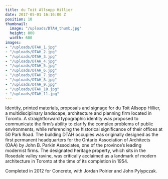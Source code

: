```yaml
---
title: du Toit Allsopp Hillier
date: 2017-05-01 16:16:00 Z
position: 10
thumbnail:
  image: "/uploads/DTAH_thumb.jpg"
  height: 800
  width: 600
images:
- "/uploads/DTAH_1.jpg"
- "/uploads/DTAH_2.jpg"
- "/uploads/DTAH_3.jpg"
- "/uploads/DTAH_4.jpg"
- "/uploads/DTAH_5.jpg"
- "/uploads/DTAH_6.jpg"
- "/uploads/DTAH_7.jpg"
- "/uploads/DTAH_8.jpg"
- "/uploads/DTAH_9.jpg"
- "/uploads/DTAH_10.jpg"
- "/uploads/DTAH_11.jpg"
---
```


Identity, printed materials, proposals and signage for du Toit Allsopp Hillier, a multidisciplinary landscape, architecture and planning firm located in Toronto. A straightforward typographic identity was proposed to communicate the firm’s ability to clarify the complex problems of public environments, while referencing the historical significance of their offices at 50 Park Road. The building DTAH occupies was originally designed as the first permanent headquarters for the Ontario Association of Architects (OAA) by John B. Parkin Associates, one of the province’s leading modernist firms. The designated heritage property, which sits in the Rosedale valley ravine, was critically acclaimed as a landmark of modern architecture in Toronto at the time of its completion in 1954.

Completed in 2012 for Concrete, with Jordan Poirier and John Pylypczak.
